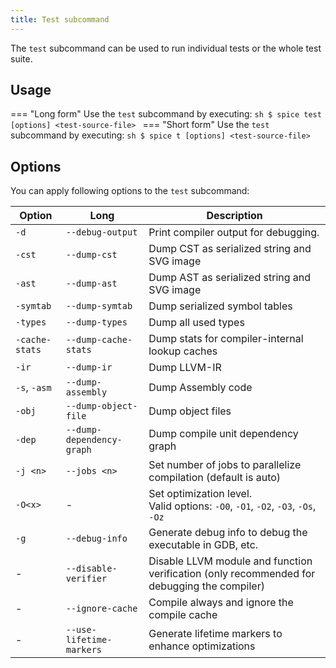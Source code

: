 ```yaml
---
title: Test subcommand
---
```


The `test` subcommand can be used to run individual tests or the whole test suite.

## Usage
=== "Long form"
    Use the `test` subcommand by executing:
    ```sh
    $ spice test [options] <test-source-file>
    ```
=== "Short form"
    Use the `test` subcommand by executing:
    ```sh
    $ spice t [options] <test-source-file>
    ```

## Options
You can apply following options to the `test` subcommand:

| Option         | Long                      | Description                                                                                 |
|----------------|---------------------------|---------------------------------------------------------------------------------------------|
| `-d`           | `--debug-output`          | Print compiler output for debugging.                                                        |
| `-cst`         | `--dump-cst`              | Dump CST as serialized string and SVG image                                                 |
| `-ast`         | `--dump-ast`              | Dump AST as serialized string and SVG image                                                 |
| `-symtab`      | `--dump-symtab`           | Dump serialized symbol tables                                                               |
| `-types`       | `--dump-types`            | Dump all used types                                                                         |
| `-cache-stats` | `--dump-cache-stats`      | Dump stats for compiler-internal lookup caches                                              |
| `-ir`          | `--dump-ir`               | Dump LLVM-IR                                                                                |
| `-s`, `-asm`   | `--dump-assembly`         | Dump Assembly code                                                                          |
| `-obj`         | `--dump-object-file`      | Dump object files                                                                           |
| `-dep`         | `--dump-dependency-graph` | Dump compile unit dependency graph                                                          |
| `-j <n>`       | `--jobs <n>`              | Set number of jobs to parallelize compilation (default is auto)                             |
| `-O<x>`        | -                         | Set optimization level. <br> Valid options: `-O0`, `-O1`, `-O2`, `-O3`, `-Os`, `-Oz`        |
| `-g`           | `--debug-info`            | Generate debug info to debug the executable in GDB, etc.                                    |
| -              | `--disable-verifier`      | Disable LLVM module and function verification (only recommended for debugging the compiler) |
| -              | `--ignore-cache`          | Compile always and ignore the compile cache                                                 |
| -              | `--use-lifetime-markers`  | Generate lifetime markers to enhance optimizations                                          |